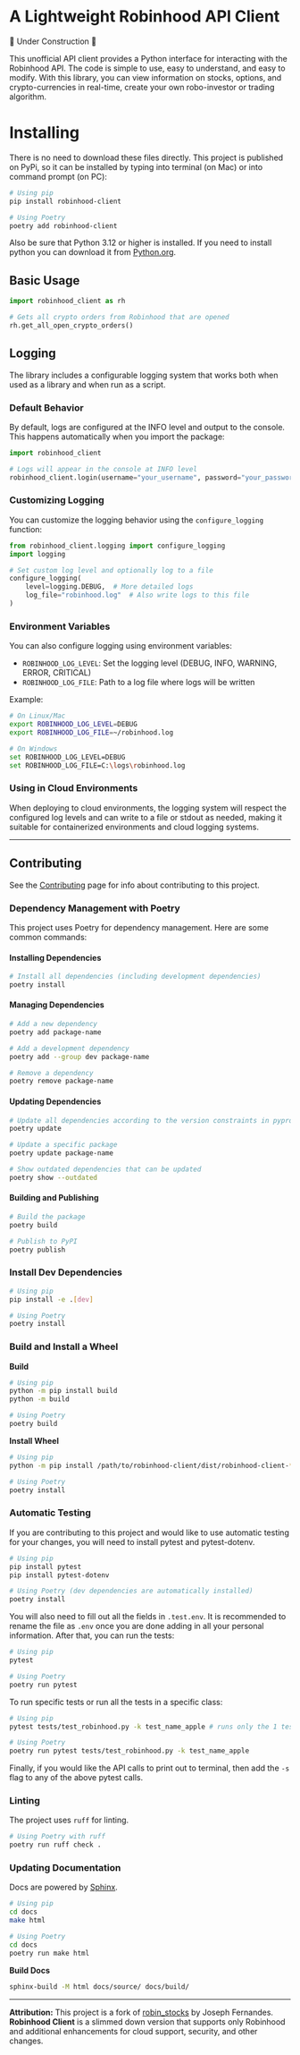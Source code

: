 # A Lightweight Robinhood API Client

🚧 Under Construction 🚧

This unofficial API client provides a Python interface for interacting with the Robinhood API. The code is simple to use, easy to understand, and easy to modify. With this library, you can view information on stocks, options, and crypto-currencies in real-time, create your own robo-investor or trading algorithm.

# Installing

There is no need to download these files directly. This project is published on PyPi, so it can be installed by typing into terminal (on Mac) or into command prompt (on PC):

```bash
# Using pip
pip install robinhood-client

# Using Poetry
poetry add robinhood-client
```

Also be sure that Python 3.12 or higher is installed. If you need to install python you can download it from [Python.org](https://www.python.org/downloads/).

## Basic Usage

```python
import robinhood_client as rh

# Gets all crypto orders from Robinhood that are opened
rh.get_all_open_crypto_orders() 
```

## Logging

The library includes a configurable logging system that works both when used as a library and when run as a script.

### Default Behavior

By default, logs are configured at the INFO level and output to the console. This happens automatically when you import the package:

```python
import robinhood_client

# Logs will appear in the console at INFO level
robinhood_client.login(username="your_username", password="your_password")
```

### Customizing Logging

You can customize the logging behavior using the `configure_logging` function:

```python
from robinhood_client.logging import configure_logging
import logging

# Set custom log level and optionally log to a file
configure_logging(
    level=logging.DEBUG,  # More detailed logs
    log_file="robinhood.log"  # Also write logs to this file
)
```

### Environment Variables

You can also configure logging using environment variables:

- `ROBINHOOD_LOG_LEVEL`: Set the logging level (DEBUG, INFO, WARNING, ERROR, CRITICAL)
- `ROBINHOOD_LOG_FILE`: Path to a log file where logs will be written

Example:
```bash
# On Linux/Mac
export ROBINHOOD_LOG_LEVEL=DEBUG
export ROBINHOOD_LOG_FILE=~/robinhood.log

# On Windows
set ROBINHOOD_LOG_LEVEL=DEBUG
set ROBINHOOD_LOG_FILE=C:\logs\robinhood.log
```

### Using in Cloud Environments

When deploying to cloud environments, the logging system will respect the configured log levels and can write to a file or stdout as needed, making it suitable for containerized environments and cloud logging systems.

---

## Contributing

See the [Contributing](/contributing.md) page for info about contributing to this project.

### Dependency Management with Poetry

This project uses Poetry for dependency management. Here are some common commands:

#### Installing Dependencies

```bash
# Install all dependencies (including development dependencies)
poetry install
```

#### Managing Dependencies

```bash
# Add a new dependency
poetry add package-name

# Add a development dependency
poetry add --group dev package-name

# Remove a dependency
poetry remove package-name
```

#### Updating Dependencies

```bash
# Update all dependencies according to the version constraints in pyproject.toml
poetry update

# Update a specific package
poetry update package-name

# Show outdated dependencies that can be updated
poetry show --outdated
```

#### Building and Publishing

```bash
# Build the package
poetry build

# Publish to PyPI
poetry publish
```

### Install Dev Dependencies

```bash
# Using pip
pip install -e .[dev]

# Using Poetry
poetry install
```

### Build and Install a Wheel

**Build**
```bash
# Using pip
python -m pip install build
python -m build

# Using Poetry
poetry build
```

**Install Wheel**
```bash
# Using pip
python -m pip install /path/to/robinhood-client/dist/robinhood-client-*.whl

# Using Poetry
poetry install
```

### Automatic Testing

If you are contributing to this project and would like to use automatic testing for your changes, you will need to install pytest and pytest-dotenv.

```bash
# Using pip
pip install pytest
pip install pytest-dotenv

# Using Poetry (dev dependencies are automatically installed)
poetry install
```

You will also need to fill out all the fields in `.test.env`. It is recommended to rename the file as `.env` once you are done adding in all your personal information. After that, you can run the tests:

```bash
# Using pip
pytest

# Using Poetry
poetry run pytest
```

To run specific tests or run all the tests in a specific class:

```bash
# Using pip
pytest tests/test_robinhood.py -k test_name_apple # runs only the 1 test

# Using Poetry
poetry run pytest tests/test_robinhood.py -k test_name_apple
```

Finally, if you would like the API calls to print out to terminal, then add the `-s` flag to any of the above pytest calls.

### Linting

The project uses `ruff` for linting.

```bash
# Using Poetry with ruff
poetry run ruff check .
```

### Updating Documentation

Docs are powered by [Sphinx](https://www.sphinx-doc.org/en/master/tutorial/getting-started.html).

```bash
# Using pip
cd docs
make html

# Using Poetry
cd docs
poetry run make html
```

**Build Docs**

```bash
sphinx-build -M html docs/source/ docs/build/
```

---

**Attribution:** This project is a fork of [robin_stocks](https://github.com/jmfernandes/robin_stocks) by Joseph Fernandes. **Robinhood Client** is a slimmed down version that supports only Robinhood and additional enhancements for cloud support, security, and other changes.
